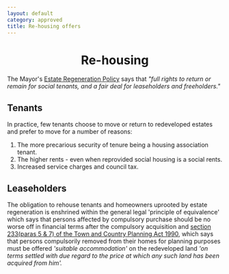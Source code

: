 ```yaml
---
layout: default
category: approved 
title: Re-housing offers 
---
```

<center><h1>Re-housing</h1></center> 
The Mayor's <a href="https://www.london.gov.uk/sites/default/files/better-homes-for-local-people-the-mayors-good-practice-guide-to-estate-regeneration.pdf">Estate Regeneration Policy</a> says that <i>"full rights to return or remain for social tenants, and a fair deal for leaseholders and freeholders."</i>

## Tenants
In practice, few tenants choose to move or return to redeveloped estates and prefer to move for a number of reasons:

1. The more precarious security of tenure being a housing association tenant.
2. The higher rents - even when reprovided social housing is a social rents.
3. Increased service charges and council tax.

## Leaseholders
The obligation to rehouse tenants and homeowners uprooted by estate regeneration is enshrined within the general legal 'principle of equivalence' which says that persons affected by compulsory purchase should be no worse off in financial terms after the compulsory acquisition and <a href="http://www.legislation.gov.uk/ukpga/1990/8/section/233">section 233(paras 5 & 7) of the Town and Country Planning Act 1990</a>, which says that persons compulsorily removed from their homes for planning purposes must be offered <i>'suitable accommodation'</i> on the redeveloped land <i>'on terms settled with due regard to the price at which any such land has been acquired from him'.</i>


